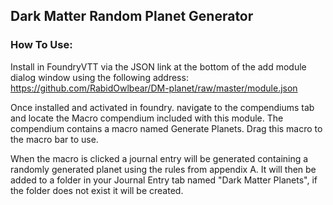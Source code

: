 ## Dark Matter Random Planet Generator


### How To Use:

Install in FoundryVTT via the JSON link at the bottom of the add module dialog window using the following address:
https://github.com/RabidOwlbear/DM-planet/raw/master/module.json

Once installed and activated in foundry. navigate to the compendiums tab and locate the Macro compendium included with this module.
The compendium contains a macro named Generate Planets. Drag this macro to the macro bar to use.

When the macro is clicked a journal entry will be generated containing a randomly generated planet using the rules from appendix A. It will then be added to a folder in your Journal Entry tab named "Dark Matter Planets", if the folder does not exist it will be created.
